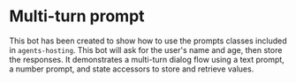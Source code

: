 # Multi-turn prompt

This bot has been created to show how to use the prompts classes included in `agents-hosting`.  This bot will ask for the user's name and age, then store the responses. It demonstrates a multi-turn dialog flow using a text prompt, a number prompt, and state accessors to store and retrieve values.
